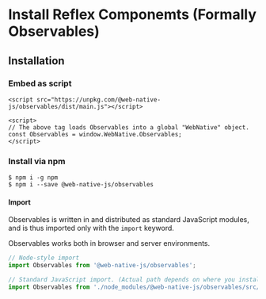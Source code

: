 # Install Reflex Componemts (Formally Observables)

## Installation

### Embed as script

```markup
<script src="https://unpkg.com/@web-native-js/observables/dist/main.js"></script>

<script>
// The above tag loads Observables into a global "WebNative" object.
const Observables = window.WebNative.Observables;
</script>
```

### Install via npm

```text
$ npm i -g npm
$ npm i --save @web-native-js/observables
```

#### Import

Observables is written in and distributed as standard JavaScript modules, and is thus imported only with the `import` keyword.

Observables works both in browser and server environments.

```javascript
// Node-style import
import Observables from '@web-native-js/observables';

// Standard JavaScript import. (Actual path depends on where you installed Observables to.)
import Observables from './node_modules/@web-native-js/observables/src/index.js';
```
